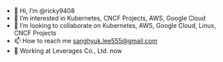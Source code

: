 - 👋 Hi, I’m @ricky9408
- 👀 I’m interested in Kubernetes, CNCF Projects, AWS, Google Cloud
- 💞️ I’m looking to collaborate on Kubernetes, AWS, Google Cloud, Linux, CNCF Projects
- 📫 How to reach me sanghyuk.lee555@gmail.com
- 🏢 Working at Leverages Co., Ltd. now

<!---
ricky9408/ricky9408 is a ✨ special ✨ repository because its `README.md` (this file) appears on your GitHub profile.
You can click the Preview link to take a look at your changes.
--->
